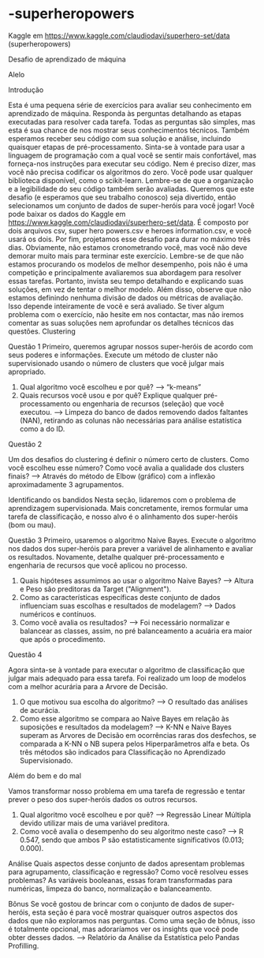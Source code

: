 # -superheropowers
Kaggle em https://www.kaggle.com/claudiodavi/superhero-set/data (superheropowers)


Desafio de aprendizado de máquina

Alelo


Introdução

Esta é uma pequena série de exercícios para avaliar seu conhecimento em aprendizado de máquina. Responda às perguntas detalhando as etapas executadas para resolver cada tarefa. Todas as perguntas são simples, mas esta é sua chance de nos mostrar seus conhecimentos técnicos.
Também esperamos receber seu código com sua solução e análise, incluindo quaisquer etapas de pré-processamento. Sinta-se à vontade para usar a linguagem de programação com a qual você se sentir mais confortável, mas forneça-nos instruções para executar seu código. Nem é preciso dizer, mas você não precisa codificar os algoritmos do zero. Você pode usar qualquer biblioteca disponível, como o scikit-learn. Lembre-se de que a organização e a legibilidade do seu código também serão avaliadas.
Queremos que este desafio (e esperamos que seu trabalho conosco) seja divertido, então selecionamos um conjunto de dados de super-heróis para você jogar! Você pode baixar os dados do Kaggle em https://www.kaggle.com/claudiodavi/superhero-set/data. É composto por dois arquivos csv, super hero powers.csv e heroes information.csv, e você usará os dois.
Por fim, projetamos esse desafio para durar no máximo três dias. Obviamente, não estamos cronometrando você, mas você não deve demorar muito mais para terminar este exercício. Lembre-se de que não estamos procurando os modelos de melhor desempenho, pois não é uma competição e principalmente avaliaremos sua abordagem para resolver essas tarefas. Portanto, invista seu tempo detalhando e explicando suas soluções, em vez de tentar o melhor modelo. Além disso, observe que não estamos definindo nenhuma divisão de dados ou métricas de avaliação. Isso depende inteiramente de você e será avaliado.
Se tiver algum problema com o exercício, não hesite em nos contactar, mas não iremos comentar as suas soluções nem aprofundar os detalhes técnicos das questões.
Clustering

Questão 1
Primeiro, queremos agrupar nossos super-heróis de acordo com seus poderes e informações. Execute um método de cluster não supervisionado usando o número de clusters que você julgar mais apropriado.

1. Qual algoritmo você escolheu e por quê? --> “k-means”
2. Quais recursos você usou e por quê? Explique qualquer pré-processamento ou engenharia de recursos (seleção) que você executou. --> Limpeza do banco de dados removendo dados faltantes (NAN), retirando as colunas não necessárias para análise estatística como a do ID.

Questão 2

Um dos desafios do clustering é definir o número certo de clusters. Como você escolheu esse número? Como você avalia a qualidade dos clusters finais? --> Através do método de Elbow (gráfico) com a inflexão aproximadamente 3 agrupamentos.

Identificando os bandidos
Nesta seção, lidaremos com o problema de aprendizagem supervisionada. Mais concretamente, iremos formular uma tarefa de classificação, e nosso alvo é o alinhamento dos super-heróis (bom ou mau).

Questão 3
Primeiro, usaremos o algoritmo Naive Bayes. Execute o algoritmo nos dados dos super-heróis para prever a variável de alinhamento e avaliar os resultados. Novamente, detalhe qualquer pré-processamento e engenharia de recursos que você aplicou no processo.

1. Quais hipóteses assumimos ao usar o algoritmo Naive Bayes? --> Altura e Peso são preditoras da Target ("Alignment").
2. Como as características específicas deste conjunto de dados influenciam suas escolhas e resultados de modelagem? --> Dados numéricos e contínuos.
3. Como você avalia os resultados? --> Foi necessário normalizar e balancear as classes, assim, no pré balanceamento a acuária era maior que após o procedimento.

Questão 4

Agora sinta-se à vontade para executar o algoritmo de classificação que julgar mais adequado para essa tarefa. Foi realizado um loop de modelos com a melhor acurária para a Arvore de Decisão.


1. O que motivou sua escolha do algoritmo? --> O resultado das análises de acurácia.
2. Como esse algoritmo se compara ao Naive Bayes em relação às suposições e resultados da modelagem? --> K-NN e Naive Bayes superam as Arvores de Decisão em ocorrências raras dos desfechos, se comparada a K-NN o NB supera pelos Hiperparâmetros alfa e beta. Os três métodos são indicados para Classificação no Aprendizado Supervisionado.

Além do bem e do mal

Vamos transformar nosso problema em uma tarefa de regressão e tentar prever o peso dos super-heróis dados os outros recursos.

1. Qual algoritmo você escolheu e por quê? --> Regressão Linear Múltipla devido utilizar mais de uma variável preditora.
2. Como você avalia o desempenho do seu algoritmo neste caso? --> R 0.547, sendo que ambos P são estatisticamente significativos (0.013; 0.000).

Análise
Quais aspectos desse conjunto de dados apresentam problemas para agrupamento, classificação e regressão? Como você resolveu esses problemas? As variáveis booleanas, essas foram transformadas para numéricas, limpeza do banco, normalização e balanceamento.

Bônus
Se você gostou de brincar com o conjunto de dados de super-heróis, esta seção é para você mostrar quaisquer outros aspectos dos dados que não exploramos nas perguntas. Como uma seção de bônus, isso é totalmente opcional, mas adoraríamos ver os insights que você pode obter desses dados. --> Relatório da Análise da Estatística pelo Pandas Profilling.




